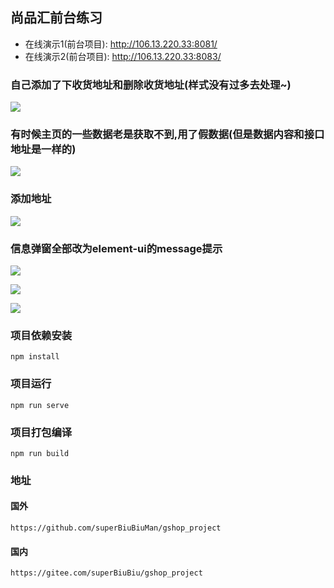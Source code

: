 ## 尚品汇前台练习

* 在线演示1(前台项目): http://106.13.220.33:8081/
* 在线演示2(前台项目): http://106.13.220.33:8083/

### 自己添加了下收货地址和删除收货地址(样式没有过多去处理~)

![](https://dreamos.oss-cn-beijing.aliyuncs.com/gitblog/20220503142230.png)

### 有时候主页的一些数据老是获取不到,用了假数据(但是数据内容和接口地址是一样的)

![](https://dreamos.oss-cn-beijing.aliyuncs.com/gitblog/20220503142423.png)

### 添加地址

![](https://dreamos.oss-cn-beijing.aliyuncs.com/gitblog/20220503142718.png)

### 信息弹窗全部改为element-ui的message提示

![](https://dreamos.oss-cn-beijing.aliyuncs.com/gitblog/20220503142801.png)

![](https://dreamos.oss-cn-beijing.aliyuncs.com/gitblog/20220503142829.png)

![](https://dreamos.oss-cn-beijing.aliyuncs.com/gitblog/20220503142855.png)

### 项目依赖安装

```
npm install
```

### 项目运行
```
npm run serve
```

### 项目打包编译
```
npm run build
```

### 地址
#### 国外
```
https://github.com/superBiuBiuMan/gshop_project
```
#### 国内
```
https://gitee.com/superBiuBiu/gshop_project
```

